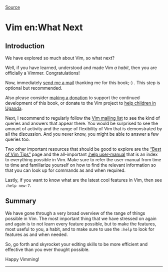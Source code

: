
[Source](http://swaroopch.com/notes/Vim_en-What_Next/ "Permalink to Vim en:What Next")

# Vim en:What Next

##  Introduction

We have explored so much about Vim, so what next?

Well, if you have learned, understood and made Vim _a habit_, then you are officially a Vimmer. Congratulations!

Now, immediately [send me a mail][1] thanking me for this book;-) . This step is optional but recommended.

Also please consider [making a donation][2] to support the continued development of this book, or donate to the Vim project to [help children in Uganda][3].

Next, I recommend to regularly follow the [Vim mailing list][4] to see the kind of queries and answers that appear there. You would be surprised to see the amount of activity and the range of flexibility of Vim that is demonstrated by all the discussion. And you never know, you might be able to answer a few queries too.

Two other important resources that should be good to explore are the [“Best of Vim Tips”][5] page and the all-important [:help user-manual][6] that is an index to everything possible in Vim. Make sure to refer the user-manual from time to time and familiarize yourself on how to find the relevant information so that you can look up for commands as and when required.

Lastly, if you want to know what are the latest cool features in Vim, then see `:help new-7`.

##  Summary

We have gone through a very broad overview of the range of things possible in Vim. The most important thing that we have stressed on again and again is to not learn every feature possible, but to make the features, most useful to you, a habit, and to make sure to use the `:help` to look for features as and when needed.

So, go forth and skyrocket your editing skills to be more efficient and effective than you ever thought possible.

Happy Vimming!

* * *

   [1]: http://www.swaroopch.com/contact/
   [2]: http://www.swaroopch.com/byteofdonate
   [3]: http://swaroopch.com/notes/Vim_en-Charityware (Vim en:Charityware)
   [4]: http://www.vim.org/maillist.php#vim
   [5]: http://rayninfo.co.uk/vimtips.html
   [6]: http://vimdoc.sourceforge.net/htmldoc/usr_toc.html
  
